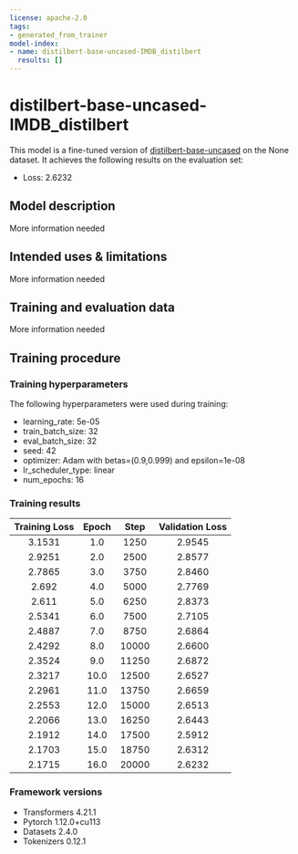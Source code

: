 ```yaml
---
license: apache-2.0
tags:
- generated_from_trainer
model-index:
- name: distilbert-base-uncased-IMDB_distilbert
  results: []
---
```


<!-- This model card has been generated automatically according to the information the Trainer had access to. You
should probably proofread and complete it, then remove this comment. -->

# distilbert-base-uncased-IMDB_distilbert

This model is a fine-tuned version of [distilbert-base-uncased](https://huggingface.co/distilbert-base-uncased) on the None dataset.
It achieves the following results on the evaluation set:
- Loss: 2.6232

## Model description

More information needed

## Intended uses & limitations

More information needed

## Training and evaluation data

More information needed

## Training procedure

### Training hyperparameters

The following hyperparameters were used during training:
- learning_rate: 5e-05
- train_batch_size: 32
- eval_batch_size: 32
- seed: 42
- optimizer: Adam with betas=(0.9,0.999) and epsilon=1e-08
- lr_scheduler_type: linear
- num_epochs: 16

### Training results

| Training Loss | Epoch | Step  | Validation Loss |
|:-------------:|:-----:|:-----:|:---------------:|
| 3.1531        | 1.0   | 1250  | 2.9545          |
| 2.9251        | 2.0   | 2500  | 2.8577          |
| 2.7865        | 3.0   | 3750  | 2.8460          |
| 2.692         | 4.0   | 5000  | 2.7769          |
| 2.611         | 5.0   | 6250  | 2.8373          |
| 2.5341        | 6.0   | 7500  | 2.7105          |
| 2.4887        | 7.0   | 8750  | 2.6864          |
| 2.4292        | 8.0   | 10000 | 2.6600          |
| 2.3524        | 9.0   | 11250 | 2.6872          |
| 2.3217        | 10.0  | 12500 | 2.6527          |
| 2.2961        | 11.0  | 13750 | 2.6659          |
| 2.2553        | 12.0  | 15000 | 2.6513          |
| 2.2066        | 13.0  | 16250 | 2.6443          |
| 2.1912        | 14.0  | 17500 | 2.5912          |
| 2.1703        | 15.0  | 18750 | 2.6312          |
| 2.1715        | 16.0  | 20000 | 2.6232          |


### Framework versions

- Transformers 4.21.1
- Pytorch 1.12.0+cu113
- Datasets 2.4.0
- Tokenizers 0.12.1
